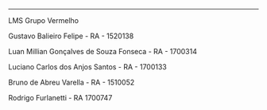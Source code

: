 ---
LMS Grupo Vermelho 

Gustavo Balieiro Felipe - RA - 1520138

Luan Millian Gonçalves de Souza Fonseca - RA - 1700314

Luciano Carlos dos Anjos Santos - RA - 1700133

Bruno de Abreu Varella - RA - 1510052

Rodrigo Furlanetti - RA 1700747
